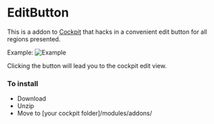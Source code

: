 EditButton
==========

This is a addon to [Cockpit](https://github.com/aheinze/cockpit) that hacks in a convenient edit button for all regions presented.

Example:
![Example](http://i.imgur.com/hxJUb4p.png)

Clicking the button will lead you to the cockpit edit view.

### To install

- Download
- Unzip
- Move to [your cockpit folder]/modules/addons/
